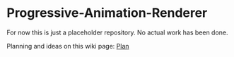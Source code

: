 # Progressive-Animation-Renderer

For now this is just a placeholder repository. No actual work has been done.

Planning and ideas on this wiki page: [Plan](https://github.com/gregzaal/Progressive-Animation-Renderer/wiki/Plan)
